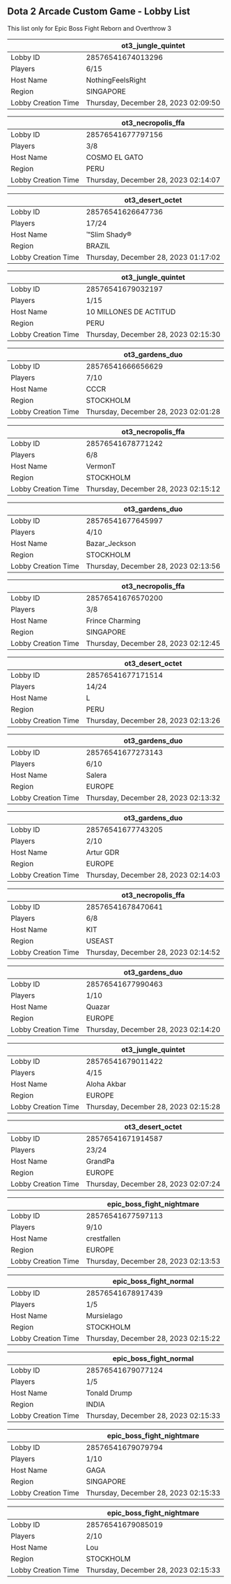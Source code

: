 ## Dota 2 Arcade Custom Game - Lobby List

This list only for Epic Boss Fight Reborn and Overthrow 3

|  | ot3_jungle_quintet |
| ------ | ------ |
| Lobby ID | 28576541674013296 |
| Players | 6/15 |
| Host Name | NothingFeelsRight |
| Region | SINGAPORE |
| Lobby Creation Time | Thursday, December 28, 2023 02:09:50 |


|  | ot3_necropolis_ffa |
| ------ | ------ |
| Lobby ID | 28576541677797156 |
| Players | 3/8 |
| Host Name | COSMO EL GATO |
| Region | PERU |
| Lobby Creation Time | Thursday, December 28, 2023 02:14:07 |


|  | ot3_desert_octet |
| ------ | ------ |
| Lobby ID | 28576541626647736 |
| Players | 17/24 |
| Host Name | ™Slim Shady® |
| Region | BRAZIL |
| Lobby Creation Time | Thursday, December 28, 2023 01:17:02 |


|  | ot3_jungle_quintet |
| ------ | ------ |
| Lobby ID | 28576541679032197 |
| Players | 1/15 |
| Host Name | 10 MILLONES DE ACTITUD |
| Region | PERU |
| Lobby Creation Time | Thursday, December 28, 2023 02:15:30 |


|  | ot3_gardens_duo |
| ------ | ------ |
| Lobby ID | 28576541666656629 |
| Players | 7/10 |
| Host Name | CCCR |
| Region | STOCKHOLM |
| Lobby Creation Time | Thursday, December 28, 2023 02:01:28 |


|  | ot3_necropolis_ffa |
| ------ | ------ |
| Lobby ID | 28576541678771242 |
| Players | 6/8 |
| Host Name | VermonT |
| Region | STOCKHOLM |
| Lobby Creation Time | Thursday, December 28, 2023 02:15:12 |


|  | ot3_gardens_duo |
| ------ | ------ |
| Lobby ID | 28576541677645997 |
| Players | 4/10 |
| Host Name | Bazar_Jeckson |
| Region | STOCKHOLM |
| Lobby Creation Time | Thursday, December 28, 2023 02:13:56 |


|  | ot3_necropolis_ffa |
| ------ | ------ |
| Lobby ID | 28576541676570200 |
| Players | 3/8 |
| Host Name | Frince Charming |
| Region | SINGAPORE |
| Lobby Creation Time | Thursday, December 28, 2023 02:12:45 |


|  | ot3_desert_octet |
| ------ | ------ |
| Lobby ID | 28576541677171514 |
| Players | 14/24 |
| Host Name | L |
| Region | PERU |
| Lobby Creation Time | Thursday, December 28, 2023 02:13:26 |


|  | ot3_gardens_duo |
| ------ | ------ |
| Lobby ID | 28576541677273143 |
| Players | 6/10 |
| Host Name | Salera |
| Region | EUROPE |
| Lobby Creation Time | Thursday, December 28, 2023 02:13:32 |


|  | ot3_gardens_duo |
| ------ | ------ |
| Lobby ID | 28576541677743205 |
| Players | 2/10 |
| Host Name | Artur GDR |
| Region | EUROPE |
| Lobby Creation Time | Thursday, December 28, 2023 02:14:03 |


|  | ot3_necropolis_ffa |
| ------ | ------ |
| Lobby ID | 28576541678470641 |
| Players | 6/8 |
| Host Name | KIT |
| Region | USEAST |
| Lobby Creation Time | Thursday, December 28, 2023 02:14:52 |


|  | ot3_gardens_duo |
| ------ | ------ |
| Lobby ID | 28576541677990463 |
| Players | 1/10 |
| Host Name | Quazar |
| Region | EUROPE |
| Lobby Creation Time | Thursday, December 28, 2023 02:14:20 |


|  | ot3_jungle_quintet |
| ------ | ------ |
| Lobby ID | 28576541679011422 |
| Players | 4/15 |
| Host Name | Aloha Akbar |
| Region | EUROPE |
| Lobby Creation Time | Thursday, December 28, 2023 02:15:28 |


|  | ot3_desert_octet |
| ------ | ------ |
| Lobby ID | 28576541671914587 |
| Players | 23/24 |
| Host Name | GrandPa |
| Region | EUROPE |
| Lobby Creation Time | Thursday, December 28, 2023 02:07:24 |


|  | epic_boss_fight_nightmare |
| ------ | ------ |
| Lobby ID | 28576541677597113 |
| Players | 9/10 |
| Host Name | crestfallen |
| Region | EUROPE |
| Lobby Creation Time | Thursday, December 28, 2023 02:13:53 |


|  | epic_boss_fight_normal |
| ------ | ------ |
| Lobby ID | 28576541678917439 |
| Players | 1/5 |
| Host Name | Mursielago |
| Region | STOCKHOLM |
| Lobby Creation Time | Thursday, December 28, 2023 02:15:22 |


|  | epic_boss_fight_normal |
| ------ | ------ |
| Lobby ID | 28576541679077124 |
| Players | 1/5 |
| Host Name | Tonald Drump |
| Region | INDIA |
| Lobby Creation Time | Thursday, December 28, 2023 02:15:33 |


|  | epic_boss_fight_nightmare |
| ------ | ------ |
| Lobby ID | 28576541679079794 |
| Players | 1/10 |
| Host Name | GAGA |
| Region | SINGAPORE |
| Lobby Creation Time | Thursday, December 28, 2023 02:15:33 |


|  | epic_boss_fight_nightmare |
| ------ | ------ |
| Lobby ID | 28576541679085019 |
| Players | 2/10 |
| Host Name | Lou |
| Region | STOCKHOLM |
| Lobby Creation Time | Thursday, December 28, 2023 02:15:33 |


